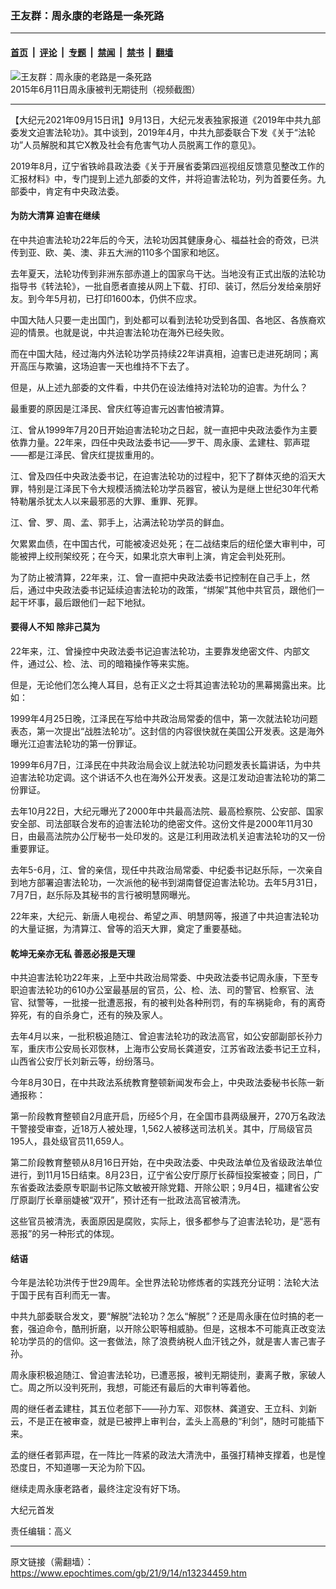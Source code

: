 ### 王友群：周永康的老路是一条死路

---

#### [首页](../../../..?n13234459) &nbsp;|&nbsp; [评论](../../../../../epoch-comment?n13234459) &nbsp;|&nbsp; [专题](../../../../../epoch-special?n13234459) &nbsp;|&nbsp; [禁闻](../../../../../epoch-news?n13234459) &nbsp;|&nbsp; [禁书](../../../../../books?n13234459) &nbsp;|&nbsp; [翻墙](https://github.com/gfw-breaker/nogfw/blob/master/README.md?n13234459)


<div><img alt="王友群：周永康的老路是一条死路" class="attachment-djy_600_400 size-djy_600_400 wp-post-image" src="https://i.epochtimes.com/assets/uploads/2021/09/id13234461-p7010191a342521023-600x360-600x360.jpeg"/>
<div class="caption">
 2015年6月11日周永康被判无期徒刑（视频截图）
</div></div><hr/><div class="post_content" id="artbody" itemprop="articleBody">
 <!-- article content begin -->
 <p>
  【大纪元2021年09月15日讯】9月13日，大纪元发表独家报道《2019年中共九部委发文迫害法轮功》。其中谈到，2019年4月，中共九部委联合下发《关于“法轮功”人员解脱和其它X教及社会有危害气功人员脱离工作的意见》。
 </p>
 <p>
  2019年8月，辽宁省铁岭县政法委《关于开展省委第四巡视组反馈意见整改工作的汇报材料》中，专门提到上述九部委的文件，并将迫害法轮功，列为首要任务。九部委中，肯定有中央政法委。
 </p>
 <h4>
  为防大清算 迫害在继续
 </h4>
 <p>
  在中共迫害法轮功22年后的今天，法轮功因其健康身心、福益社会的奇效，已洪传到亚、欧、美、澳、非五大洲的110多个国家和地区。
 </p>
 <p>
  去年夏天，法轮功传到非洲东部赤道上的国家乌干达。当地没有正式出版的法轮功指导书《转法轮》，一批自愿者直接从网上下载、打印、装订，然后分发给亲朋好友。到今年5月初，已打印1600本，仍供不应求。
 </p>
 <p>
  中国大陆人只要一走出国门，到处都可以看到法轮功受到各国、各地区、各族裔欢迎的情景。也就是说，中共迫害法轮功在海外已经失败。
 </p>
 <p>
  而在中国大陆，经过海内外法轮功学员持续22年讲真相，迫害已走进死胡同；离开高压与欺骗，这场迫害一天也维持不下去了。
 </p>
 <p>
  但是，从上述九部委的文件看，中共仍在设法维持对法轮功的迫害。为什么？
 </p>
 <p>
  最重要的原因是江泽民、曾庆红等迫害元凶害怕被清算。
 </p>
 <p>
  江、曾从1999年7月20日开始迫害法轮功之日起，就一直把中央政法委作为主要依靠力量。22年来，四任中央政法委书记——罗干、周永康、孟建柱、郭声琨——都是江泽民、曾庆红提拔重用的。
 </p>
 <p>
  江、曾及四任中央政法委书记，在迫害法轮功的过程中，犯下了群体灭绝的滔天大罪，特别是江泽民下令大规模活摘法轮功学员器官，被认为是继上世纪30年代希特勒屠杀犹太人以来最邪恶的大罪、重罪、死罪。
 </p>
 <p>
  江、曾、罗、周、孟、郭手上，沾满法轮功学员的鲜血。
 </p>
 <p>
  欠累累血债，在中国古代，可能被凌迟处死；在二战结束后的纽伦堡大审判中，可能被押上绞刑架绞死；在今天，如果北京大审判上演，肯定会判处死刑。
 </p>
 <p>
  为了防止被清算，22年来，江、曾一直把中央政法委书记控制在自己手上，然后，通过中央政法委书记延续迫害法轮功的政策，“绑架”其他中共官员，跟他们一起干坏事，最后跟他们一起下地狱。
 </p>
 <h4>
  要得人不知 除非己莫为
 </h4>
 <p>
  22年来，江、曾操控中央政法委书记迫害法轮功，主要靠发绝密文件、内部文件，通过公、检、法、司的暗箱操作等来实施。
 </p>
 <p>
  但是，无论他们怎么掩人耳目，总有正义之士将其迫害法轮功的黑幕揭露出来。比如：
 </p>
 <p>
  1999年4月25日晚，江泽民在写给中共政治局常委的信中，第一次就法轮功问题表态，第一次提出“战胜法轮功”。这封信的内容很快就在美国公开发表。这是海外曝光江迫害法轮功的第一份罪证。
 </p>
 <p>
  1999年6月7日，江泽民在中共政治局会议上就法轮功问题发表长篇讲话，为中共迫害法轮功定调。这个讲话不久也在海外公开发表。这是江发动迫害法轮功的第二份罪证。
 </p>
 <p>
  去年10月22日，大纪元曝光了2000年中共最高法院、最高检察院、公安部、国家安全部、司法部联合发布的迫害法轮功的绝密文件。这份文件是2000年11月30日，由最高法院办公厅秘书一处印发的。这是江利用政法机关迫害法轮功的又一份重要罪证。
 </p>
 <p>
  去年5-6月，江、曾的亲信，现任中共政治局常委、中纪委书记赵乐际，一次亲自到地方部署迫害法轮功，一次派他的秘书到湖南督促迫害法轮功。去年5月31日，7月7日，赵乐际及其秘书的言行被明慧网曝光。
 </p>
 <p>
  22年来，大纪元、新唐人电视台、希望之声、明慧网等，报道了中共迫害法轮功的大量证据，为清算江、曾等的滔天大罪，奠定了重要基础。
 </p>
 <h4>
  乾坤无亲亦无私 善恶必报是天理
 </h4>
 <p>
  中共迫害法轮功22年来，上至中共政治局常委、中央政法委书记周永康，下至专职迫害法轮功的610办公室最基层的官员，公、检、法、司的警官、检察官、法官、狱警等，一批接一批遭恶报，有的被判处各种刑罚，有的车祸毙命，有的离奇猝死，有的自杀身亡，还有的殃及家人。
 </p>
 <p>
  去年4月以来，一批积极追随江、曾迫害法轮功的政法高官，如公安部副部长孙力军，重庆市公安局长邓恢林，上海市公安局长龚道安，江苏省政法委书记王立科，山西省公安厅长刘新云等，纷纷落马。
 </p>
 <p>
  今年8月30日，在中共政法系统教育整顿新闻发布会上，中央政法委秘书长陈一新通报称：
 </p>
 <p>
  第一阶段教育整顿自2月底开启，历经5个月，在全国市县两级展开，270万名政法干警接受审查，近18万人被处理，1,562人被移送司法机关。其中，厅局级官员195人，县处级官员11,659人。
 </p>
 <p>
  第二阶段教育整顿从8月16日开始，在中央政法委、中央政法单位及省级政法单位进行，到11月15日结束。8月23日，辽宁省公安厅原厅长薛恒投案被查；同日，广东省委政法委原专职副书记陈文敏被开除党籍、开除公职；9月4日，福建省公安厅原副厅长章丽婕被“双开”，预计还有一批政法高官被清洗。
 </p>
 <p>
  这些官员被清洗，表面原因是腐败，实际上，很多都参与了迫害法轮功，是“恶有恶报”的另一种形式的体现。
 </p>
 <h4>
  结语
 </h4>
 <p>
  今年是法轮功洪传于世29周年。全世界法轮功修炼者的实践充分证明：法轮大法于国于民有百利而无一害。
 </p>
 <p>
  中共九部委联合发文，要“解脱”法轮功？怎么“解脱”？还是周永康在位时搞的老一套，强迫命令，酷刑折磨，以开除公职等相威胁。但是，这根本不可能真正改变法轮功学员的的信仰。这一套做法，除了浪费纳税人血汗钱之外，就是害人害己害子孙。
 </p>
 <p>
  周永康积极追随江、曾迫害法轮功，已遭恶报，被判无期徒刑，妻离子散，家破人亡。周之所以没判死刑，我想，可能还有最后的大审判等着他。
 </p>
 <p>
  周的继任者孟建柱，其五位老部下——孙力军、邓恢林、龚道安、王立科、刘新云，不是正在被审查，就是已被押上审判台，孟头上高悬的“利剑”，随时可能插下来。
 </p>
 <p>
  孟的继任者郭声琨，在一阵比一阵紧的政法大清洗中，虽强打精神支撑着，也是惶恐度日，不知道哪一天沦为阶下囚。
 </p>
 <p>
  继续走周永康老路者，最终注定没有好下场。
 </p>
 <p>
  大纪元首发
 </p>
 <p>
  责任编辑：高义
 </p>
 <!-- article content end -->
 <div id="below_article_ad">
 </div>
</div>


---

原文链接（需翻墙）：https://www.epochtimes.com/gb/21/9/14/n13234459.htm